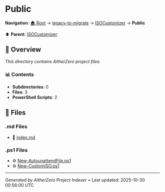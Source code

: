 # Public

**Navigation**: [🏠 Root](../../../index.md) → [legacy-to-migrate](../../index.md) → [ISOCustomizer](../index.md) → **Public**

⬆️ **Parent**: [ISOCustomizer](../index.md)

## 📖 Overview

*This directory contains AitherZero project files.*

### 📊 Contents

- **Subdirectories**: 0
- **Files**: 3
- **PowerShell Scripts**: 2

## 📄 Files

### .md Files

- 📝 [index.md](./index.md)

### .ps1 Files

- ⚙️ [New-AutounattendFile.ps1](./New-AutounattendFile.ps1)
- ⚙️ [New-CustomISO.ps1](./New-CustomISO.ps1)

---

*Generated by AitherZero Project Indexer* • Last updated: 2025-10-30 00:56:00 UTC

